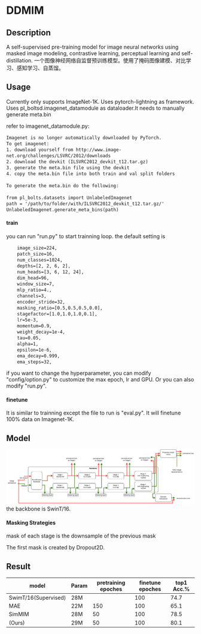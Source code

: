 # DDMIM

## Description
A self-supervised pre-training model for image neural networks using masked image modeling, contrastive learning, perceptual learning and self-distillation.
一个图像神经网络自监督预训练模型。使用了掩码图像建模、对比学习、感知学习、自蒸馏。
## Usage

Currently only supports ImageNet-1K.
Uses pytorch-lightning as framework.
Uses pl_boltsd.imagenet_datamodule as dataloader.It needs to manually generate meta.bin

refer to imagenet_datamodule.py:

    Imagenet is no longer automatically downloaded by PyTorch.
    To get imagenet:
    1. download yourself from http://www.image-net.org/challenges/LSVRC/2012/downloads
    2. download the devkit (ILSVRC2012_devkit_t12.tar.gz)
    3. generate the meta.bin file using the devkit
    4. copy the meta.bin file into both train and val split folders

    To generate the meta.bin do the following:

    from pl_bolts.datasets import UnlabeledImagenet
    path = '/path/to/folder/with/ILSVRC2012_devkit_t12.tar.gz/'
    UnlabeledImagenet.generate_meta_bins(path)
#### train
you can run "run.py" to start trainning loop.
the default setting is 

        image_size=224,
        patch_size=16,
        num_classes=1024,
        depths=[2, 2, 6, 2],
        num_heads=[3, 6, 12, 24],
        dim_head=96,
        window_size=7, 
        mlp_ratio=4.,
        channels=3,
        encoder_stride=32,
        masking_ratio=[0.5,0.5,0.5,0.0],
        stagefactor=[1.0,1.0,1.0,0.1],
        lr=5e-3,
        momentum=0.9,
        weight_decay=1e-4,
        tau=0.05,
        alpha=1,
        epsilon=1e-6,
        ema_decay=0.999,
        ema_steps=32,

if you want to change the hyperparameter, you can modify "config/option.py" to customize the max epoch, lr and GPU. Or you can also modify "run.py".
#### finetune
It is similar to trainning except the file to run is "eval.py". It will finetune 100% data on Imagenet-1K.

## Model 
![](data/structure3.drawio.png)
the backbone is SwinT/16.
#### Masking Strategies
mask of each stage  is the downsample of the previous mask 

The first mask is created by Dropout2D.

## Result
|model|Param|pretraining epoches|finetune epoches|top1 Acc.%|
|-|-|-|-|-|
|SwimT/16(Supervised)|28M||100|74.7|
|MAE|22M|150|100|65.1|
|SimMIM|28M|50|100|78.5|
|(Ours)|29M|50|100|80.1|
